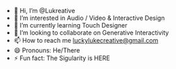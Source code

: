 - 👋 Hi, I’m @Lukreative
- 👀 I’m interested in Audio / Video & Interactive Design
- 🌱 I’m currently learning Touch Designer
- 💞️ I’m looking to collaborate on Generative Interactivity
- 📫 How to reach me luckylukecreative@gmail.com 
- 😄 Pronouns: He/There
- ⚡ Fun fact: The Sigularity is HERE

<!---
Lukreative/Lukreative is a ✨ special ✨ repository because its `README.md` (this file) appears on your GitHub profile.
You can click the Preview link to take a look at your changes.
--->
